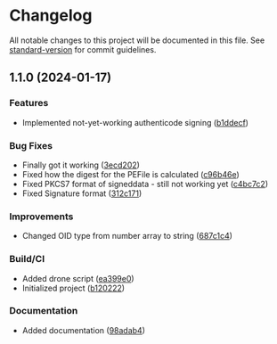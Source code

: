 # Changelog

All notable changes to this project will be documented in this file. See [standard-version](https://github.com/conventional-changelog/standard-version) for commit guidelines.

## 1.1.0 (2024-01-17)


### Features

* Implemented not-yet-working authenticode signing ([b1ddecf](https://github.com/gergof/authenticode-sign/commit/b1ddecf50ed42bdd23ad479d9c2519d67a49571b))


### Bug Fixes

* Finally got it working ([3ecd202](https://github.com/gergof/authenticode-sign/commit/3ecd2021b8d8c02f3574fb09844aa65663c3c5dd))
* Fixed how the digest for the PEFile is calculated ([c96b46e](https://github.com/gergof/authenticode-sign/commit/c96b46e68faa3f63ae0ae99d56d68f7ebc3e084d))
* Fixed PKCS7 format of signeddata - still not working yet ([c4bc7c2](https://github.com/gergof/authenticode-sign/commit/c4bc7c23f669f173ff330d3aca10359f00fed6f9))
* Fixed Signature format ([312c171](https://github.com/gergof/authenticode-sign/commit/312c171f3696ea541b612199926be71efa78ca1c))


### Improvements

* Changed OID type from number array to string ([687c1c4](https://github.com/gergof/authenticode-sign/commit/687c1c48295a1e85ffd2823892af96595c46cef6))


### Build/CI

* Added drone script ([ea399e0](https://github.com/gergof/authenticode-sign/commit/ea399e0ad4bbce8650a1cbc071a7d7ddd16ffbed))
* Initialized project ([b120222](https://github.com/gergof/authenticode-sign/commit/b1202228c03966c2d500c3bbe368388e8988daaa))


### Documentation

* Added documentation ([98adab4](https://github.com/gergof/authenticode-sign/commit/98adab4b100ff7cffdf00dadace22319d946cbcf))
